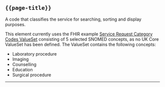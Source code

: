 ## <code>{{page-title}}</code>

A code that classifies the service for searching, sorting and display purposes.

This element currently uses the FHIR example <a href="https://simplifier.net/packages/hl7.fhir.r4.core/4.0.1/files/80299">Service Request Category Codes ValueSet</a> consisting of 5 selected SNOMED concepts, as no UK Core ValueSet has been defined. The ValueSet contains the following concepts:
- Laboratory procedure
- Imaging
- Counselling
- Education
- Surgical procedure


---

